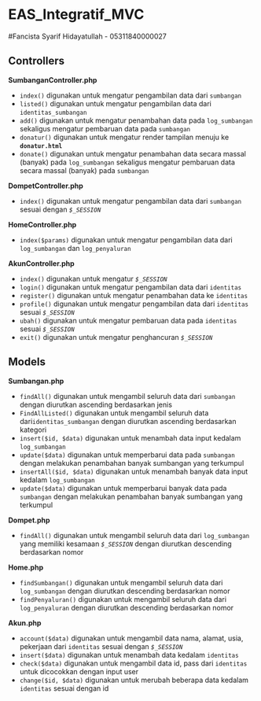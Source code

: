 # EAS_Integratif_MVC

#Fancista Syarif Hidayatullah - 05311840000027

## Controllers
**SumbanganController.php**
* `index()` digunakan untuk mengatur pengambilan data dari `sumbangan`
* `listed()` digunakan untuk mengatur pengambilan data dari `identitas_sumbangan`
* `add()` digunakan untuk mengatur penambahan data pada `log_sumbangan` sekaligus mengatur pembaruan data pada `sumbangan`
* `donatur()` digunakan untuk mengatur render tampilan menuju ke **`donatur.html`**
* `donate()` digunakan untuk mengatur penambahan data secara massal (banyak) pada `log_sumbangan` sekaligus mengatur pembaruan data secara massal (banyak) pada `sumbangan`

**DompetController.php**
* `index()` digunakan untuk mengatur pengambilan data dari `sumbangan` sesuai dengan *`$_SESSION`*

**HomeController.php**
* `index($params)` digunakan untuk mengatur pengambilan data dari `log_sumbangan` dan `log_penyaluran`

**AkunController.php**
* `index()` digunakan untuk mengatur *`$_SESSION`*
* `login()` digunakan untuk mengatur pengambilan data dari `identitas`
* `register()` digunakan untuk mengatur penambahan data ke `identitas`
* `profile()` digunakan untuk mengatur pengambilan data dari `identitas` sesuai *`$_SESSION`*
* `ubah()` digunakan untuk mengatur pembaruan data pada `identitas` sesuai *`$_SESSION`*
* `exit()` digunakan untuk mengatur penghancuran *`$_SESSION`*

## Models
**Sumbangan.php**
* `findAll()` digunakan untuk mengambil seluruh data dari `sumbangan` dengan diurutkan ascending berdasarkan jenis
* `FindAllListed()` digunakan untuk mengambil seluruh data dari`identitas_sumbangan` dengan diurutkan ascending berdasarkan kategori
* `insert($id, $data)` digunakan untuk menambah data input kedalam `log_sumbangan`
* `update($data)` digunakan untuk memperbarui data pada `sumbangan` dengan melakukan penambahan banyak sumbangan yang terkumpul
* `insertAll($id, $data)` digunakan untuk menambah banyak data input kedalam `log_sumbangan`
* `update($data)` digunakan untuk memperbarui banyak data pada `sumbangan` dengan melakukan penambahan banyak sumbangan yang terkumpul

**Dompet.php**
* `findAll()` digunakan untuk mengambil seluruh data dari `log_sumbangan` yang memiliki kesamaan *`$_SESSION`* dengan diurutkan descending berdasarkan nomor

**Home.php**
* `findSumbangan()` digunakan untuk mengambil seluruh data dari `log_sumbangan` dengan diurutkan descending berdasarkan nomor
* `findPenyaluran()` digunakan untuk mengambil seluruh data dari `log_penyaluran` dengan diurutkan descending berdasarkan nomor

**Akun.php**
* `account($data)` digunakan untuk mengambil data nama, alamat, usia, pekerjaan dari `identitas` sesuai dengan *`$_SESSION`*
* `insert($data)` digunakan untuk menambah data kedalam `identitas`
* `check($data)` digunakan untuk mengambil data id, pass dari `identitas` untuk dicocokkan dengan input user
* `change($id, $data)` digunakan untuk merubah beberapa data kedalam `identitas` sesuai dengan id
